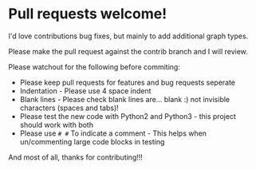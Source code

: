 # Pull requests welcome!

I'd love contributions bug fixes, but mainly to add additional graph types.

Please make the pull request against the contrib branch and I will review.

Please watchout for the following before commiting:
* Please keep pull requests for features and bug requests seperate
* Indentation - Please use 4 space indent
* Blank lines - Please check blank lines are... blank :) not invisible characters (spaces and tabs)!
* Please test the new code with Python2 and Python3 - this project should work with both
* Please use ```# #``` To indicate a comment - This helps when un/commenting large code blocks in testing

And most of all, thanks for contributing!!!